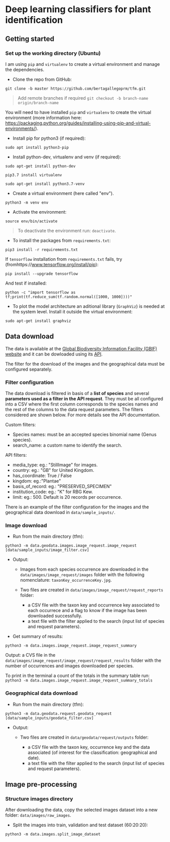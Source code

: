 # Deep learning classifiers for plant identification 

## Getting started

### Set up the working directory (Ubuntu)

I am using `pip` and `virtualenv` to create a virtual environment and manage the dependencies.


- Clone the repo from GitHub: 
```buildoutcfg
git clone -b master https://github.com/bertagallegoprm/tfm.git
```

> Add remote branches if required `git checkout -b branch-name origin/branch-name`

You will need to have installed `pip` and `virtualenv` to create the virtual environment (more information here: https://packaging.python.org/guides/installing-using-pip-and-virtual-environments/).

- Install pip for python3 (if required):
```buildoutcfg
sudo apt install python3-pip
```

- Install python-dev, virtualenv and venv (if required):

```
sudo apt-get install python-dev
```

```
pip3.7 install virtualenv
```

```
sudo apt-get install python3.7-venv
```

- Create a virtual environment (here called "env").
```
python3 -m venv env
```

- Activate the environment:
```
source env/bin/activate
```
> To deactivate the environment run: `deactivate`. 

- To install the packages from `requirements.txt`:

```
pip3 install -r requirements.txt
```

If `tensorflow` installation from `requirements.txt` fails, try (fromhttps://www.tensorflow.org/install/pip):
```
pip install --upgrade tensorflow
```
And test if installed:
```
python -c "import tensorflow as tf;print(tf.reduce_sum(tf.random.normal([1000, 1000])))"
```

- To plot the model architecture an aditional library (`GraphViz`) is needed at the system level. Install it outside the virtual environment:

```
sudo apt-get install graphviz
```


## Data download

The data is available at the [Global Biodiversity Information Facility (GBIF) website](https://www.gbif.org/) and it can be dowloaded using its [API](https://www.gbif.org/developer/summary).

The filter for the download of the images and the geographical data must be configured separately.

### Filter configuration

The data download is filtered in basis of a **list of species** and several **parameters used as a filter in the API request**. They must be all configured into a CSV where the first column corresponds to the species names and the rest of the columns to the data request parameters. The filters considered are shown below. For more details see the API documentation.

Custom filters:

- Species names: must be an accepted species binomial name (Genus species).
- search_name: a custom name to identify the search.

API filters:

- media_type: eg.: "StillImage" for images.
- country: eg.: "GB" for United Kingdom.
- has_coordinate: True / False
- kingdom: eg.:"Plantae" 
- basis_of_record: eg.: "PRESERVED_SPECIMEN"
- institution_code: eg.: "K" for RBG Kew.
- limit: eg.: 500. Default is 20 records per occurrence.

There is an example of the filter configuration for the images and the geographical data download in `data/sample_inputs/`.

### Image download


- Run from the main directory (tfm):

```
python3 -m data.geodata.images.image_request.image_request [data/sample_inputs/image_filter.csv]
```


- Output:

    - Images from each species occurrence are downloaded in the `data/images/image_request/images` folder with the following nomenclature: `taxonKey_occurrenceKey.jpg`.

    - Two files are created in `data/images/image_request/request_reports` folder: 

        - a CSV file with the taxon key and occurrence key associated to each occurrece and a flag to know if the image has been downloaded successfully. 
        - a text file with the filter applied to the search (input list of species and request parameters). 

- Get summary of results:

```
python3 -m data.images.image_request.image_request_summary

```
   Output: a CVS file in the `data/images/image_request/image_request/request_results` folder with the number of occurrences and images downloaded per species. 
   
   To print in the terminal a count of the totals in the summary table run: `python3 -m data.images.image_request.image_request_summary_totals`


### Geographical data download


- Run from the main directory (tfm):

```
python3 -m data.geodata.request.geodata_request [data/sample_inputs/geodata_filter.csv]
```

- Output:

    - Two files are created in `data/geodata/request/outputs` folder: 

        - a CSV file with the taxon key, occurrence key and the data associated (of interest for the classification: geographical and date). 
        - a text file with the filter applied to the search (input list of species and request parameters). 


## Image pre-processing

### Structure images directory

After downloading the data, copy the selected images dataset into a new folder: `data/images/raw_images`.

- Split the images into train, validation and test dataset (60:20:20):
```
python3 -m data.images.split_image_dataset
```
